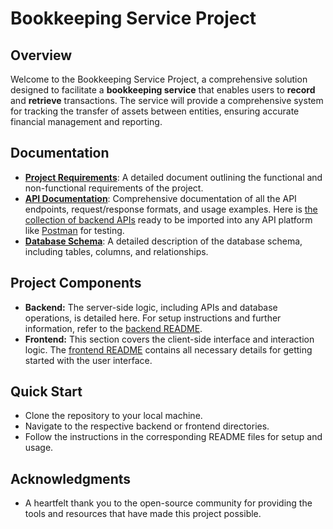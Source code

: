 # Bookkeeping Service Project

## Overview

Welcome to the Bookkeeping Service Project, a comprehensive solution designed to facilitate a **bookkeeping service** that enables users to **record** and **retrieve** transactions. The service will provide a comprehensive system for tracking the transfer of assets between entities, ensuring accurate financial management and reporting.

## Documentation

- **[Project Requirements](/Project_Requirement.md)**: A detailed document outlining the functional and non-functional requirements of the project.
- **[API Documentation](/API_Documentation.md)**: Comprehensive documentation of all the API endpoints, request/response formats, and usage examples. Here is [the collection of backend APIs](/backend/src/storage/api-docs/api-docs.json) ready to be imported into any API platform like [Postman](https://www.postman.com/) for testing.
- **[Database Schema](/Database_Schema.md)**: A detailed description of the database schema, including tables, columns, and relationships.

## Project Components

- **Backend:** The server-side logic, including APIs and database operations, is detailed here. For setup instructions and further information, refer to the [backend README](/backend/README.md).
- **Frontend:** This section covers the client-side interface and interaction logic. The [frontend README](/frontend/README.md) contains all necessary details for getting started with the user interface.

## Quick Start

- Clone the repository to your local machine.
- Navigate to the respective backend or frontend directories.
- Follow the instructions in the corresponding README files for setup and usage.

## Acknowledgments

- A heartfelt thank you to the open-source community for providing the tools and resources that have made this project possible.
